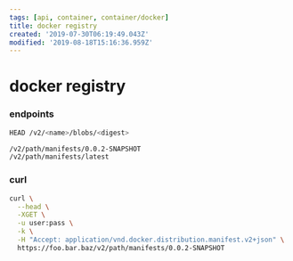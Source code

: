 ```yaml
---
tags: [api, container, container/docker]
title: docker registry
created: '2019-07-30T06:19:49.043Z'
modified: '2019-08-18T15:16:36.959Z'
---
```


# docker registry

### endpoints
```sh
HEAD /v2/<name>/blobs/<digest>

/v2/path/manifests/0.0.2-SNAPSHOT
/v2/path/manifests/latest
```

### curl
```sh
curl \
  --head \
  -XGET \
  -u user:pass \
  -k \
  -H "Accept: application/vnd.docker.distribution.manifest.v2+json" \
  https://foo.bar.baz/v2/path/manifests/0.0.2-SNAPSHOT
```


